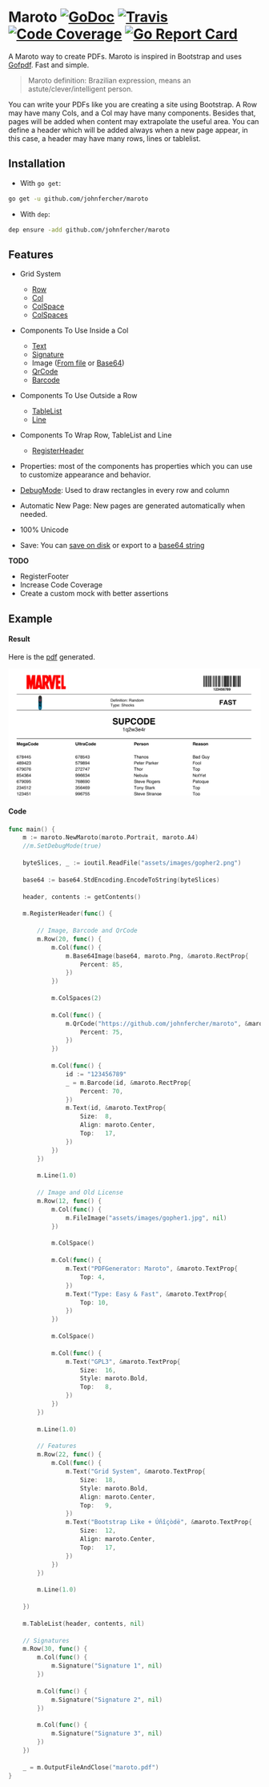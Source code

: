 # Maroto [![GoDoc](https://godoc.org/github.com/johnfercher/maroto?status.svg)](https://godoc.org/github.com/johnfercher/maroto) [![Travis](https://travis-ci.com/johnfercher/maroto.svg?branch=master)][travis] [![Code Coverage](https://img.shields.io/badge/coverage-95.1%25-brightgreen.svg)][test] [![Go Report Card](https://goreportcard.com/badge/github.com/johnfercher/maroto)](https://goreportcard.com/report/github.com/johnfercher/maroto)
A Maroto way to create PDFs. Maroto is inspired in Bootstrap and uses [Gofpdf](https://github.com/jung-kurt/gofpdf). Fast and simple.

> Maroto definition: Brazilian expression, means an astute/clever/intelligent person.

You can write your PDFs like you are creating a site using Bootstrap. A Row may have many Cols, and a Col may have many components. 
Besides that, pages will be added when content may extrapolate the useful area. You can define a header which will be added
always when a new page appear, in this case, a header may have many rows, lines or tablelist. 

## Installation

* With `go get`:

```bash
go get -u github.com/johnfercher/maroto
```

* With `dep`:

```bash
dep ensure -add github.com/johnfercher/maroto
```

## Features
* Grid System
    * [Row](https://godoc.org/github.com/johnfercher/maroto#PdfMaroto.Row)
    * [Col](https://godoc.org/github.com/johnfercher/maroto#PdfMaroto.Col)
    * [ColSpace](https://godoc.org/github.com/johnfercher/maroto#PdfMaroto.ColSpace)
    * [ColSpaces](https://godoc.org/github.com/johnfercher/maroto#PdfMaroto.ColSpaces)

* Components To Use Inside a Col
    * [Text](https://godoc.org/github.com/johnfercher/maroto#PdfMaroto.Text)
    * [Signature](https://godoc.org/github.com/johnfercher/maroto#PdfMaroto.Signature)
    * Image ([From file](https://godoc.org/github.com/johnfercher/maroto#example-PdfMaroto-FileImage) or [Base64](https://godoc.org/github.com/johnfercher/maroto#PdfMaroto.Base64Image))
    * [QrCode](https://godoc.org/github.com/johnfercher/maroto#PdfMaroto.QrCode)
    * [Barcode](https://godoc.org/github.com/johnfercher/maroto#PdfMaroto.Barcode)   
    
* Components To Use Outside a Row
    * [TableList](https://godoc.org/github.com/johnfercher/maroto#PdfMaroto.TableList)
    * [Line](https://godoc.org/github.com/johnfercher/maroto#PdfMaroto.Line)
    
* Components To Wrap Row, TableList and Line
    * [RegisterHeader](https://godoc.org/github.com/johnfercher/maroto#PdfMaroto.RegisterHeader)
    
* Properties: most of the components has properties which you can use to customize appearance and behavior.
* [DebugMode](https://godoc.org/github.com/johnfercher/maroto#PdfMaroto.SetDebugMode): Used to draw rectangles in every row and column
* Automatic New Page: New pages are generated automatically when needed.
* 100% Unicode
* Save: You can [save on disk](https://godoc.org/github.com/johnfercher/maroto#PdfMaroto.OutputFileAndClose) or export to a [base64 string](https://godoc.org/github.com/johnfercher/maroto#PdfMaroto.Output)

**TODO**
* RegisterFooter
* Increase Code Coverage
* Create a custom mock with better assertions
## Example

#### Result
Here is the [pdf](assets/pdf/maroto.pdf) generated.

![result](assets/images/result.png)

#### Code
```go
func main() {
	m := maroto.NewMaroto(maroto.Portrait, maroto.A4)
	//m.SetDebugMode(true)

	byteSlices, _ := ioutil.ReadFile("assets/images/gopher2.png")

	base64 := base64.StdEncoding.EncodeToString(byteSlices)

	header, contents := getContents()

	m.RegisterHeader(func() {

		// Image, Barcode and QrCode
		m.Row(20, func() {
			m.Col(func() {
				m.Base64Image(base64, maroto.Png, &maroto.RectProp{
					Percent: 85,
				})
			})

			m.ColSpaces(2)

			m.Col(func() {
				m.QrCode("https://github.com/johnfercher/maroto", &maroto.RectProp{
					Percent: 75,
				})
			})

			m.Col(func() {
				id := "123456789"
				_ = m.Barcode(id, &maroto.RectProp{
					Percent: 70,
				})
				m.Text(id, &maroto.TextProp{
					Size:  8,
					Align: maroto.Center,
					Top:   17,
				})
			})
		})

		m.Line(1.0)

		// Image and Old License
		m.Row(12, func() {
			m.Col(func() {
				m.FileImage("assets/images/gopher1.jpg", nil)
			})

			m.ColSpace()

			m.Col(func() {
				m.Text("PDFGenerator: Maroto", &maroto.TextProp{
					Top: 4,
				})
				m.Text("Type: Easy & Fast", &maroto.TextProp{
					Top: 10,
				})
			})

			m.ColSpace()

			m.Col(func() {
				m.Text("GPL3", &maroto.TextProp{
					Size:  16,
					Style: maroto.Bold,
					Top:   8,
				})
			})
		})

		m.Line(1.0)

		// Features
		m.Row(22, func() {
			m.Col(func() {
				m.Text("Grid System", &maroto.TextProp{
					Size:  18,
					Style: maroto.Bold,
					Align: maroto.Center,
					Top:   9,
				})
				m.Text("Bootstrap Like + Úñîçòdë", &maroto.TextProp{
					Size:  12,
					Align: maroto.Center,
					Top:   17,
				})
			})
		})

		m.Line(1.0)

	})

	m.TableList(header, contents, nil)

	// Signatures
	m.Row(30, func() {
		m.Col(func() {
			m.Signature("Signature 1", nil)
		})

		m.Col(func() {
			m.Signature("Signature 2", nil)
		})

		m.Col(func() {
			m.Signature("Signature 3", nil)
		})
	})

	_ = m.OutputFileAndClose("maroto.pdf")
}
```

[travis]: https://travis-ci.com/johnfercher/maroto
[test]: test.sh